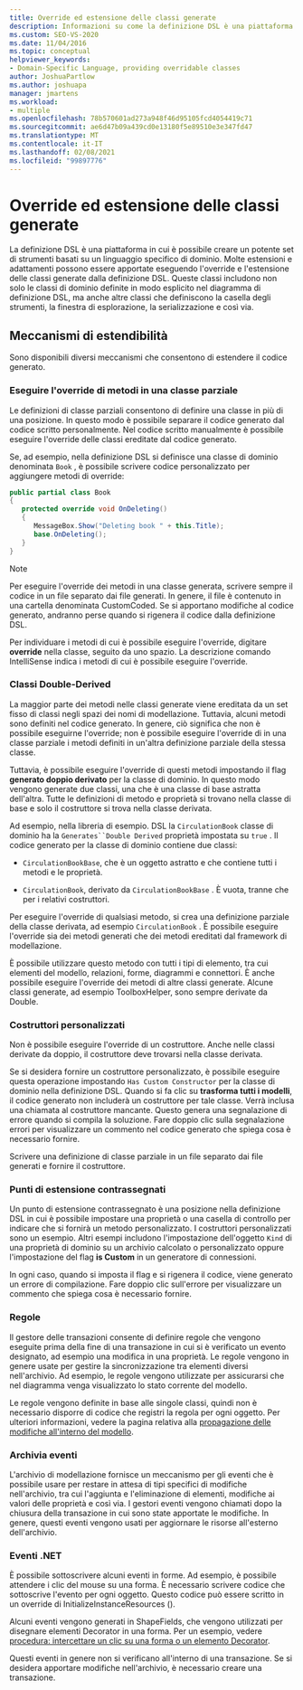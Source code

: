 ```yaml
---
title: Override ed estensione delle classi generate
description: Informazioni su come la definizione DSL è una piattaforma in cui è possibile creare un potente set di strumenti basati su un linguaggio specifico di dominio.
ms.custom: SEO-VS-2020
ms.date: 11/04/2016
ms.topic: conceptual
helpviewer_keywords:
- Domain-Specific Language, providing overridable classes
author: JoshuaPartlow
ms.author: joshuapa
manager: jmartens
ms.workload:
- multiple
ms.openlocfilehash: 78b570601ad273a948f46d95105fcd4054419c71
ms.sourcegitcommit: ae6d47b09a439cd0e13180f5e89510e3e347fd47
ms.translationtype: MT
ms.contentlocale: it-IT
ms.lasthandoff: 02/08/2021
ms.locfileid: "99897776"
---
```

# <a name="override-and-extend-the-generated-classes"></a>Override ed estensione delle classi generate

La definizione DSL è una piattaforma in cui è possibile creare un potente set di strumenti basati su un linguaggio specifico di dominio. Molte estensioni e adattamenti possono essere apportate eseguendo l'override e l'estensione delle classi generate dalla definizione DSL. Queste classi includono non solo le classi di dominio definite in modo esplicito nel diagramma di definizione DSL, ma anche altre classi che definiscono la casella degli strumenti, la finestra di esplorazione, la serializzazione e così via.

## <a name="extensibility-mechanisms"></a>Meccanismi di estendibilità

Sono disponibili diversi meccanismi che consentono di estendere il codice generato.

### <a name="override-methods-in-a-partial-class"></a>Eseguire l'override di metodi in una classe parziale

Le definizioni di classe parziali consentono di definire una classe in più di una posizione. In questo modo è possibile separare il codice generato dal codice scritto personalmente. Nel codice scritto manualmente è possibile eseguire l'override delle classi ereditate dal codice generato.

Se, ad esempio, nella definizione DSL si definisce una classe di dominio denominata `Book` , è possibile scrivere codice personalizzato per aggiungere metodi di override:

```csharp
public partial class Book
{
   protected override void OnDeleting()
   {
      MessageBox.Show("Deleting book " + this.Title);
      base.OnDeleting();
   }
}
```

> [!NOTE]
> Per eseguire l'override dei metodi in una classe generata, scrivere sempre il codice in un file separato dai file generati. In genere, il file è contenuto in una cartella denominata CustomCoded. Se si apportano modifiche al codice generato, andranno perse quando si rigenera il codice dalla definizione DSL.

Per individuare i metodi di cui è possibile eseguire l'override, digitare **override** nella classe, seguito da uno spazio. La descrizione comando IntelliSense indica i metodi di cui è possibile eseguire l'override.

### <a name="double-derived-classes"></a>Classi Double-Derived

La maggior parte dei metodi nelle classi generate viene ereditata da un set fisso di classi negli spazi dei nomi di modellazione. Tuttavia, alcuni metodi sono definiti nel codice generato. In genere, ciò significa che non è possibile eseguirne l'override; non è possibile eseguire l'override di in una classe parziale i metodi definiti in un'altra definizione parziale della stessa classe.

Tuttavia, è possibile eseguire l'override di questi metodi impostando il flag **generato doppio derivato** per la classe di dominio. In questo modo vengono generate due classi, una che è una classe di base astratta dell'altra. Tutte le definizioni di metodo e proprietà si trovano nella classe di base e solo il costruttore si trova nella classe derivata.

Ad esempio, nella libreria di esempio. DSL la `CirculationBook` classe di dominio ha la `Generates``Double Derived` proprietà impostata su `true` . Il codice generato per la classe di dominio contiene due classi:

- `CirculationBookBase`, che è un oggetto astratto e che contiene tutti i metodi e le proprietà.

- `CirculationBook`, derivato da `CirculationBookBase` . È vuota, tranne che per i relativi costruttori.

Per eseguire l'override di qualsiasi metodo, si crea una definizione parziale della classe derivata, ad esempio `CirculationBook` . È possibile eseguire l'override sia dei metodi generati che dei metodi ereditati dal framework di modellazione.

È possibile utilizzare questo metodo con tutti i tipi di elemento, tra cui elementi del modello, relazioni, forme, diagrammi e connettori. È anche possibile eseguire l'override dei metodi di altre classi generate. Alcune classi generate, ad esempio ToolboxHelper, sono sempre derivate da Double.

### <a name="custom-constructors"></a>Costruttori personalizzati

Non è possibile eseguire l'override di un costruttore. Anche nelle classi derivate da doppio, il costruttore deve trovarsi nella classe derivata.

Se si desidera fornire un costruttore personalizzato, è possibile eseguire questa operazione impostando `Has Custom Constructor` per la classe di dominio nella definizione DSL. Quando si fa clic su **trasforma tutti i modelli**, il codice generato non includerà un costruttore per tale classe. Verrà inclusa una chiamata al costruttore mancante. Questo genera una segnalazione di errore quando si compila la soluzione. Fare doppio clic sulla segnalazione errori per visualizzare un commento nel codice generato che spiega cosa è necessario fornire.

Scrivere una definizione di classe parziale in un file separato dai file generati e fornire il costruttore.

### <a name="flagged-extension-points"></a>Punti di estensione contrassegnati

Un punto di estensione contrassegnato è una posizione nella definizione DSL in cui è possibile impostare una proprietà o una casella di controllo per indicare che si fornirà un metodo personalizzato. I costruttori personalizzati sono un esempio. Altri esempi includono l'impostazione dell'oggetto `Kind` di una proprietà di dominio su un archivio calcolato o personalizzato oppure l'impostazione del flag **is Custom** in un generatore di connessioni.

In ogni caso, quando si imposta il flag e si rigenera il codice, viene generato un errore di compilazione. Fare doppio clic sull'errore per visualizzare un commento che spiega cosa è necessario fornire.

### <a name="rules"></a>Regole

Il gestore delle transazioni consente di definire regole che vengono eseguite prima della fine di una transazione in cui si è verificato un evento designato, ad esempio una modifica in una proprietà. Le regole vengono in genere usate per gestire la sincronizzazione tra elementi diversi nell'archivio. Ad esempio, le regole vengono utilizzate per assicurarsi che nel diagramma venga visualizzato lo stato corrente del modello.

Le regole vengono definite in base alle singole classi, quindi non è necessario disporre di codice che registri la regola per ogni oggetto. Per ulteriori informazioni, vedere la pagina relativa alla [propagazione delle modifiche all'interno del modello](../modeling/rules-propagate-changes-within-the-model.md).

### <a name="store-events"></a>Archivia eventi

L'archivio di modellazione fornisce un meccanismo per gli eventi che è possibile usare per restare in attesa di tipi specifici di modifiche nell'archivio, tra cui l'aggiunta e l'eliminazione di elementi, modifiche ai valori delle proprietà e così via. I gestori eventi vengono chiamati dopo la chiusura della transazione in cui sono state apportate le modifiche. In genere, questi eventi vengono usati per aggiornare le risorse all'esterno dell'archivio.

### <a name="net-events"></a>Eventi .NET

È possibile sottoscrivere alcuni eventi in forme. Ad esempio, è possibile attendere i clic del mouse su una forma. È necessario scrivere codice che sottoscrive l'evento per ogni oggetto. Questo codice può essere scritto in un override di InitializeInstanceResources ().

Alcuni eventi vengono generati in ShapeFields, che vengono utilizzati per disegnare elementi Decorator in una forma. Per un esempio, vedere [procedura: intercettare un clic su una forma o un elemento Decorator](../modeling/how-to-intercept-a-click-on-a-shape-or-decorator.md).

Questi eventi in genere non si verificano all'interno di una transazione. Se si desidera apportare modifiche nell'archivio, è necessario creare una transazione.
